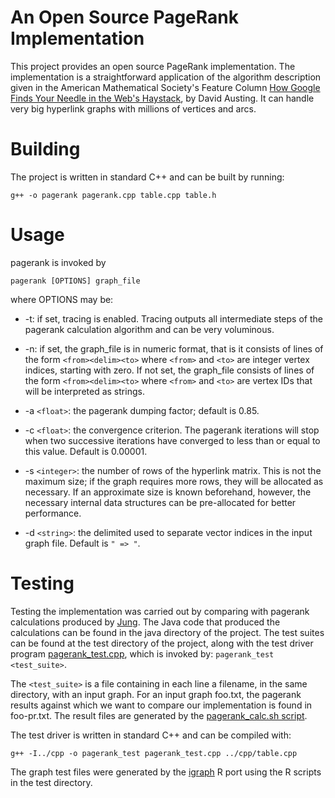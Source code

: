 # An Open Source PageRank Implementation

This project provides an open source PageRank implementation. The
implementation is a straightforward application of the algorithm
description given in the American Mathematical Society's Feature
Column [How Google Finds Your Needle in the Web's
Haystack](http://www.ams.org/samplings/feature-column/fcarc-pagerank),
by David Austing. It can handle very big hyperlink graphs with
millions of vertices and arcs.

# Building

The project is written in standard C++ and can be built by running:

    g++ -o pagerank pagerank.cpp table.cpp table.h

# Usage

pagerank is invoked by

    pagerank [OPTIONS] graph_file

where OPTIONS may be:

* -t: if set, tracing is enabled. Tracing outputs all intermediate
   steps of the pagerank calculation algorithm and can be very
   voluminous.

* -n: if set, the graph_file is in numeric format, that is it consists
   of lines of the form `<from><delim><to>` where `<from>` and `<to>` are
   integer vertex indices, starting with zero. If not set, the
   graph_file consists of lines of the form `<from><delim><to>` where
   `<from>` and `<to>` are vertex IDs that will be interpreted as strings.

* -a `<float>`: the pagerank dumping factor; default is  0.85.

* -c `<float>`: the convergence criterion. The pagerank iterations will
   stop when two successive iterations have converged to less than or
   equal to this value. Default is 0.00001.

* -s `<integer>`: the number of rows of the hyperlink matrix. This is
   not the maximum size; if the graph requires more rows, they will be
   allocated as necessary. If an approximate size is known beforehand,
   however, the necessary internal data structures can be
   pre-allocated for better performance.

* -d `<string>`: the delimited used to separate vector indices in the
   input graph file. Default is `" => "`.

# Testing

Testing the implementation was carried out by comparing with pagerank
calculations produced by [Jung](http://jung.sourceforge.net/). The
Java code that produced the calculations can be found in the java
directory of the project. The test suites can be found at the test
directory of the project, along with the test driver program
[pagerank_test.cpp](https://github.com/louridas/pagerank/blob/master/test/pagerank_test.cpp),
which is invoked by: `pagerank_test <test_suite>`.

The `<test_suite>` is a file containing in each line a filename, in the
same directory, with an input graph. For an input graph foo.txt, the
pagerank results against which we want to compare our implementation
is found in foo-pr.txt. The result files are generated by the
[pagerank_calc.sh script](https://github.com/louridas/pagerank/blob/master/test/pagerank_calc.sh).

The test driver is written in standard C++ and can be compiled with:

    g++ -I../cpp -o pagerank_test pagerank_test.cpp ../cpp/table.cpp 

The graph test files were generated by the
[igraph](http://igraph.sourceforge.net/) R port using the R scripts in
the test directory.
